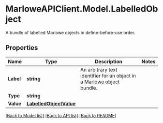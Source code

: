 # MarloweAPIClient.Model.LabelledObject
A bundle of labelled Marlowe objects in define-before-use order.

## Properties

Name | Type | Description | Notes
------------ | ------------- | ------------- | -------------
**Label** | **string** | An arbitrary text identifier for an object in a Marlowe object bundle. | 
**Type** | **string** |  | 
**Value** | [**LabelledObjectValue**](LabelledObjectValue.md) |  | 

[[Back to Model list]](../README.md#documentation-for-models) [[Back to API list]](../README.md#documentation-for-api-endpoints) [[Back to README]](../README.md)

